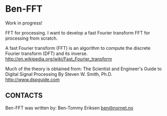Ben-FFT
=======

Work in progress!

FFT for processing. I want to develop a fast Fourier transform FFT for processing from scratch.

A fast Fourier transform (FFT) is an algorithm to compute the discrete Fourier transform (DFT) and its inverse.
http://en.wikipedia.org/wiki/Fast_Fourier_transform


Much of the theory is obtained from:
The Scientist and Engineer's Guide to Digital Signal Processing
By Steven W. Smith, Ph.D.
http://www.dspguide.com

CONTACTS
--------
Ben-FFT was written by:
Ben-Tommy Eriksen
ben@nornet.no
